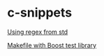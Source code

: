 # c-snippets

[Using regex from std](./std.regex.md)

[Makefile with Boost test library](./boost.test.makefile.md)
